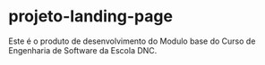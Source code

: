 # projeto-landing-page
Este é o produto de desenvolvimento do Modulo base do Curso de Engenharia de Software da Escola DNC.
